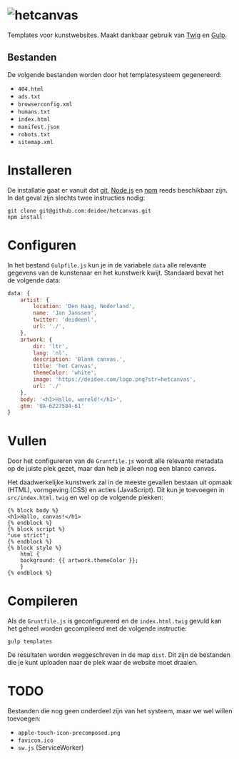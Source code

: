 # ![hetcanvas](https://deidee.com/logo.png?str=hetcanvas)

Templates voor kunstwebsites. Maakt dankbaar gebruik van [Twig](https://twig.symfony.com/) en [Gulp](https://gulpjs.com/).

## Bestanden

De volgende bestanden worden door het templatesysteem gegenereerd:

- `404.html`
- `ads.txt`
- `browserconfig.xml`
- `humans.txt`
- `index.html`
- `manifest.json`
- `robots.txt`
- `sitemap.xml`

# Installeren

De installatie gaat er vanuit dat [git](https://git-scm.com/), [Node.js](https://nodejs.org/) en [npm](https://www.npmjs.com/) reeds beschikbaar zijn. In dat geval zijn slechts twee instructies nodig:

```Shell
git clone git@github.com:deidee/hetcanvas.git
npm install
```

# Configuren

In het bestand `Gulpfile.js` kun je in de variabele `data` alle relevante gegevens van de kunstenaar en het kunstwerk kwijt. Standaard bevat het de volgende data:

```JavaScript
data: {
    artist: {
        location: 'Den Haag, Nederland',
        name: 'Jan Janssen',
        twitter: 'deideenl',
        url: './',
    },
    artwork: {
        dir: 'ltr',
        lang: 'nl',
        description: 'Blank canvas.',
        title: 'het Canvas',
        themeColor: 'white',
        image: 'https://deidee.com/logo.png?str=hetcanvas',
        url: './'
    },
    body: '<h1>Hallo, wereld!</h1>',
    gtm: 'UA-6227584-61'
}
```

# Vullen

Door het configureren van de `Gruntfile.js` wordt alle relevante metadata op de juiste plek gezet, maar dan heb je alleen nog een blanco canvas.

Het daadwerkelijke kunstwerk zal in de meeste gevallen bestaan uit opmaak (HTML), vormgeving (CSS) en acties (JavaScript). Dit kun je toevoegen in `src/index.html.twig` en wel op de volgende plekken:

```twig
{% block body %}
<h1>Hallo, canvas!</h1>
{% endblock %}
{% block script %}
"use strict";
{% endblock %}
{% block style %}
    html {
    background: {{ artwork.themeColor }};
    }
{% endblock %}
```

# Compileren

Als de `Gruntfile.js` is geconfigureerd en de `index.html.twig` gevuld kan het geheel worden gecompileerd met de volgende instructie:

```Shell
gulp templates
```

De resultaten worden weggeschreven in de map `dist`. Dit zijn de bestanden die je kunt uploaden naar de plek waar de website moet draaien.

# TODO

Bestanden die nog geen onderdeel zijn van het systeem, maar we wel willen toevoegen:

- `apple-touch-icon-precomposed.png`
- `favicon.ico`
- `sw.js` (ServiceWorker)
